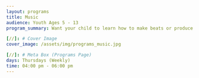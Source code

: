 ```yaml
---
layout: programs
title: Music
audience: Youth Ages 5 - 13
program_summary: Want your child to learn how to make beats or produce music? This is the program for them.

[//]: # Cover Image
cover_image: /assets/img/programs_music.jpg

[//]: # Meta Box (Programs Page)
days: Thursdays (Weekly)
time: 04:00 pm - 06:00 pm   
---
```

